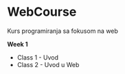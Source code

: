 # WebCourse
Kurs programiranja sa fokusom na web

**Week 1** <br/>
- Class 1 - Uvod <br/>
- Class 2 - Uvod u Web <br/>
